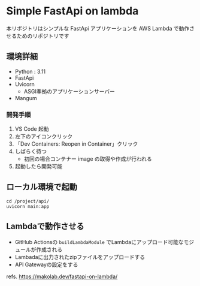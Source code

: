# Simple FastApi on lambda

本リポジトリはシンプルな FastApi アプリケーションを AWS Lambda で動作させるためのリポジトリです

## 環境詳細

- Python : 3.11
- FastApi
- Uvicorn
  - ASGI準拠のアプリケーションサーバー
- Mangum

### 開発手順

1. VS Code 起動
2. 左下のアイコンクリック
3. 「Dev Containers: Reopen in Container」クリック
4. しばらく待つ
   - 初回の場合コンテナー image の取得や作成が行われる
5. 起動したら開発可能

## ローカル環境で起動

```shell
cd /project/api/
uvicorn main:app
```

## Lambdaで動作させる

- GitHub Actionsの `buildLambdaModule` でLambdaにアップロード可能なモジュールが作成される
- Lambadaに出力されたzipファイルをアップロードする
- API Gatewayの設定をする

refs. https://makolab.dev/fastapi-on-lambda/
